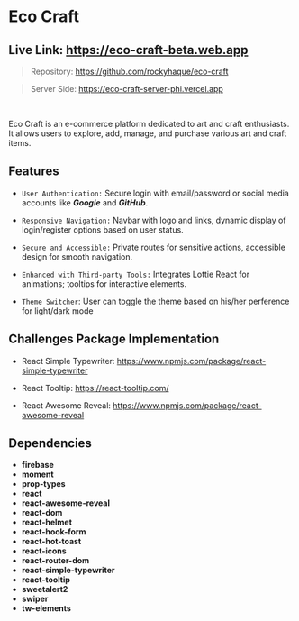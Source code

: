 # Eco Craft



## Live Link: https://eco-craft-beta.web.app

 > Repository: https://github.com/rockyhaque/eco-craft

 > Server Side: https://eco-craft-server-phi.vercel.app

<br>

Eco Craft is an e-commerce platform dedicated to art and craft enthusiasts. It allows users to explore, add, manage, and purchase various art and craft items.



## Features

- `User Authentication:` Secure login with email/password or social media accounts like ***Google*** and ***GitHub***.

- `Responsive Navigation:` Navbar with logo and links, dynamic display of login/register options based on user status.

- `Secure and Accessible:` Private routes for sensitive actions, accessible design for smooth navigation.

- `Enhanced with Third-party Tools:` Integrates Lottie React for animations; tooltips for interactive elements.

- `Theme Switcher`: User can toggle the theme based on his/her perference for light/dark mode

## Challenges Package Implementation

- React Simple Typewriter: 
https://www.npmjs.com/package/react-simple-typewriter

- React Tooltip: 
https://react-tooltip.com/

- React Awesome Reveal: 
https://www.npmjs.com/package/react-awesome-reveal


## Dependencies

- **firebase** 
- **moment** 
- **prop-types** 
- **react** 
- **react-awesome-reveal** 
- **react-dom** 
- **react-helmet** 
- **react-hook-form** 
- **react-hot-toast** 
- **react-icons** 
- **react-router-dom** 
- **react-simple-typewriter** 
- **react-tooltip** 
- **sweetalert2** 
- **swiper** 
- **tw-elements** 